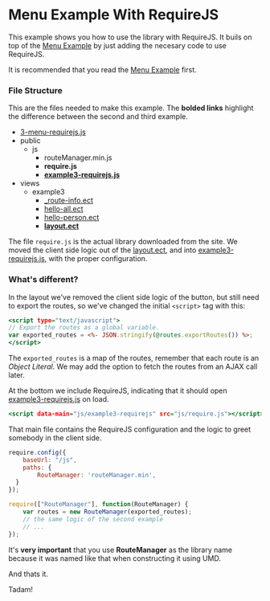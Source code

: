# Menu Example With RequireJS

This example shows you how to use the library with RequireJS. It buils on top of the [Menu Example](2-menu.md) by just adding the necesary code to use RequireJS.

It is recommended that you read the [Menu Example](2-menu.md) first.

### File Structure

This are the files needed to make this example. The <b>bolded links</b> highlight the difference between the second and third example.

* [3-menu-requirejs.js](../3-menu-requirejs.js)
* public
   * js
      * routeManager.min.js
      * <b>require.js</b>
      * <b>[example3-requirejs.js](../public/js/example3-requirejs.js)</b>
* views
   * example3
      * [_route-info.ect](../views/example3/_route-info.ect)
      * [hello-all.ect](../views/example3/hello-all.ect)
      * [hello-person.ect](../views/example3/hello-person.ect)
      * <b>[layout.ect](../views/example3/layout.ect)</b>

The file `require.js` is the actual library downloaded from the site. We moved the client side logic out of the [layout.ect](../views/example3/layout.ect), and into [example3-requirejs.js](../public/js/example3-requirejs.js), with the proper configuration.

### What's different?

In the layout we've removed the client side logic of the button, but still need to export the routes, so we've changed the initial `<script>` tag with this:

```rhtml
<script type="text/javascript">
// Export the routes as a global variable.
var exported_routes = <%- JSON.stringify(@routes.exportRoutes()) %>;
</script>
```

The `exported_routes` is a map of the routes, remember that each route is an <i>Object Literal</i>. We may add the option to fetch the routes from an AJAX call later.

At the bottom we include RequireJS, indicating that it should open [example3-requirejs.js](../public/js/example3-requirejs.js) on load.

```rhtml
<script data-main="js/example3-requirejs" src="js/require.js"></script>
```

That main file contains the RequireJS configuration and the logic to greet somebody in the client side.

```js
require.config({
    baseUrl: "/js",
    paths: {
        RouteManager: 'routeManager.min',
  }
});

require(["RouteManager"], function(RouteManager) {
    var routes = new RouteManager(exported_routes);
    // the same logic of the second example
    // ...
});
```

It's <b>very important</b> that you use <b>RouteManager</b> as the library name because it was named like that when constructing it using UMD.

And thats it.

Tadam!